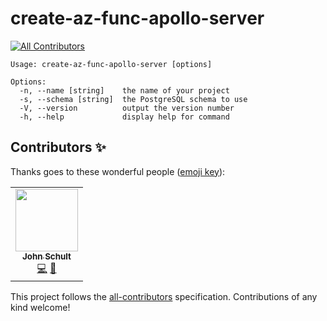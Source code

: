 # create-az-func-apollo-server

<!-- ALL-CONTRIBUTORS-BADGE:START - Do not remove or modify this section -->

[![All Contributors](https://img.shields.io/badge/all_contributors-1-orange.svg?style=flat-square)](#contributors-)

<!-- ALL-CONTRIBUTORS-BADGE:END -->

```
Usage: create-az-func-apollo-server [options]

Options:
  -n, --name [string]    the name of your project
  -s, --schema [string]  the PostgreSQL schema to use
  -V, --version          output the version number
  -h, --help             display help for command
```

## Contributors ✨

Thanks goes to these wonderful people ([emoji key](https://allcontributors.org/docs/en/emoji-key)):

<!-- ALL-CONTRIBUTORS-LIST:START - Do not remove or modify this section -->
<!-- prettier-ignore-start -->
<!-- markdownlint-disable -->
<table>
  <tr>
    <td align="center"><a href="https://github.com/johnschult"><img src="https://avatars.githubusercontent.com/u/9453?v=4?s=100" width="100px;" alt=""/><br /><sub><b>John Schult</b></sub></a><br /><a href="https://github.com/johnschult/create-az-func-apollo-server/commits?author=johnschult" title="Code">💻</a> <a href="https://github.com/johnschult/create-az-func-apollo-server/commits?author=johnschult" title="Documentation">📖</a></td>
  </tr>
</table>

<!-- markdownlint-restore -->
<!-- prettier-ignore-end -->

<!-- ALL-CONTRIBUTORS-LIST:END -->

This project follows the [all-contributors](https://github.com/all-contributors/all-contributors) specification. Contributions of any kind welcome!
